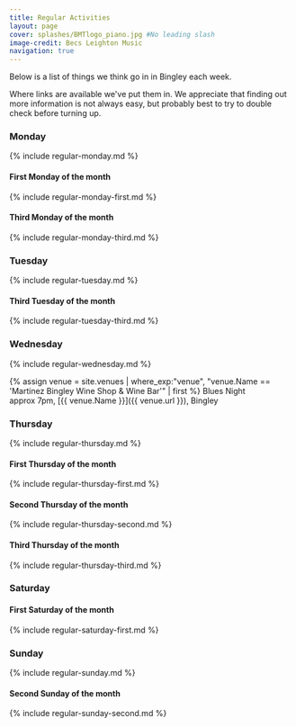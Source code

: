 ```yaml
---
title: Regular Activities
layout: page 
cover: splashes/BMTlogo_piano.jpg #No leading slash
image-credit: Becs Leighton Music
navigation: true
---
```

Below is a list of things we think go in in Bingley each week.

Where links are available we've put them in. We appreciate that finding out more information is not always easy, but probably best to try to double check before turning up.

### Monday 
{% include regular-monday.md %}

#### First Monday of the month
{% include regular-monday-first.md %}

#### Third Monday  of the month
{% include regular-monday-third.md %}

### Tuesday
{% include regular-tuesday.md %}

#### Third Tuesday of the month
{% include regular-tuesday-third.md %}

### Wednesday
{% include regular-wednesday.md %}

{% assign venue = site.venues 
    | where_exp:"venue", "venue.Name == 'Martinez Bingley Wine Shop & Wine Bar'"
    | first %}
Blues Night<br>
approx 7pm, [{{ venue.Name }}]({{ venue.url }}), Bingley

### Thursday 
{% include regular-thursday.md %}

#### First Thursday of the month
{% include regular-thursday-first.md %}

#### Second Thursday of the month
{% include regular-thursday-second.md %}

#### Third Thursday of the month
{% include regular-thursday-third.md %}

### Saturday

#### First Saturday of the month
{% include regular-saturday-first.md %}

### Sunday
{% include regular-sunday.md %}
#### Second Sunday of the month
{% include regular-sunday-second.md %}